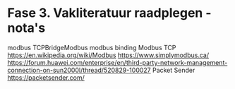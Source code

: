 # Fase 3. Vakliteratuur raadplegen - nota's

modbus
TCPBridgeModbus
modbus binding
Modbus TCP
https://en.wikipedia.org/wiki/Modbus
https://www.simplymodbus.ca/
https://forum.huawei.com/enterprise/en/third-party-network-management-connection-on-sun2000l/thread/520829-100027
Packet Sender
https://packetsender.com/


